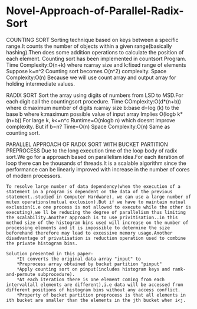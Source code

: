 # Novel-Approach-of-Parallel-Radix-Sort
COUNTING SORT
	Sorting technique based on keys between a specific range.It counts the number of objects within a given range(basically hashing).Then does some addition operations to calculate the position of each element.
		Counting sort has been implemented in countsort Program.
	Time Complexity:O(n+k) where n:array size and k:fixed range of elements
		Suppose k=n^2 Counting sort becomes O(n^2) complexity.
	Space Complexity:O(n) 
		Because we will use count array and output array for holding intermediate values.
		
		
RADIX SORT
	Sort the array using digits of numbers from LSD to MSD.For each digit call the countingsort procedure.
	Time COmplexity:O(d*(n+b)) where d:maximum number of digits n:array size b:base d=log (k) to the base b where k:maximum possible value of input array
	Implies O(logb k*(n+b)) For large k, k<=n^c Runtime=O(nlogb n) which doesnt improve complexity.
	But if b=n? Time=O(n)
	Space Complexity:O(n) 
		Same as counting sort.
		
		
PARALLEL APPROACH OF RADIX SORT WITH BUCKET PARTITION PREPROCESS
	Due to the long execution time of the loop body of radix sort.We go for a approach based on parallelism idea.For each iteration of loop there can be thousands of threads.It is a scalable algorithm since the performance can be linearly improved with increase in the number of cores of modern processors.
	
	To resolve large number of data dependency(when the execution of a statement in a program is dependent on the data of the previous statement..studied in Computer Hardware), we can use a large number of mutex operations(mutual exclusion).But if we have to maintain mutual exclusion(i.e one process is not allowed to execute while the other is executing),we ll be reducing the degree of parallelism thus limiting the scalability.Another approach is to use privitisation..in this method size of the histogram bins used will increase on the number of processing elements and it is impossible to determine the size beforehand therefore may lead to excessive memory usage.Another disadvantage of privatisation is reduction operation used to combine the private histogram bins.
	
	Solution presented in this paper-
		*It converts the original data array "input" to
		*Preprocess array obtained by bucket partition "pinput"
		*Apply counting sort on pinput(includes histogram keys and rank-and-permute subprocedure).
		*At each iteration there is one element coming from each interval(all elements are different),i.e data will be accessed from different positions of histogram bins without any access conflict.  
		*Property of bucket partition preprocess is that all elements in ith bucket are smaller than the elements in the jth bucket when i<j.
